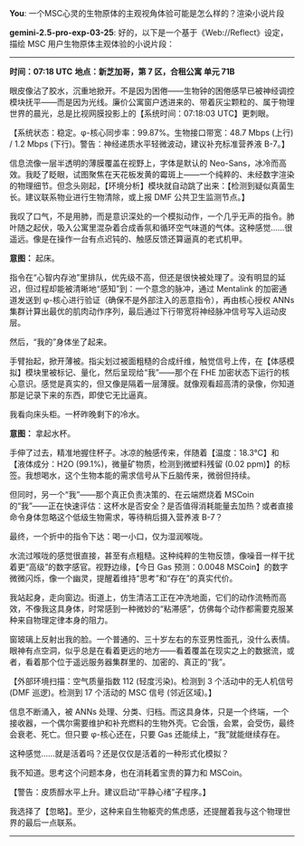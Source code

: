 **You**:
一个MSC心灵的生物原体的主观视角体验可能是怎么样的？渲染小说片段

**gemini-2.5-pro-exp-03-25**:
好的，以下是一个基于《Web://Reflect》设定，描绘 MSC 用户生物原体主观体验的小说片段：

---

**时间：07:18 UTC**
**地点：新芝加哥，第 7 区，合租公寓 单元 71B**

眼皮像沾了胶水，沉重地掀开。不是因为困倦——生物钟的困倦感早已被神经调控模块抚平——而是因为光线。廉价公寓窗户透进来的、带着灰尘颗粒的、属于物理世界的晨光，总是比视网膜投影上的【系统时间：07:18:03 UTC】更刺眼。

【系统状态：稳定。φ-核心同步率：99.87%。生物接口带宽：48.7 Mbps (上行) / 1.2 Mbps (下行)。警告：神经递质水平轻微波动，建议补充标准营养液 B-7。】

信息流像一层半透明的薄膜覆盖在视野上，字体是默认的 Neo-Sans，冰冷而高效。我眨了眨眼，试图聚焦在天花板发黄的霉斑上——一个纯粹的、未经数字渲染的物理细节。但念头刚起，【环境分析】模块就自动跳了出来：【检测到疑似真菌生长。建议联系物业进行生物清除，或上报 DMF 公共卫生监测节点。】

我叹了口气，不是用肺，而是意识深处的一个模拟动作，一个几乎无声的指令。肺叶随之起伏，吸入公寓里混杂着合成香氛和循环空气味道的气体。这种感觉……很遥远。像是在操作一台有点迟钝的、触感反馈还算逼真的老式机甲。

**意图：** 起床。

指令在“心智内存池”里排队，优先级不高，但还是很快被处理了。没有明显的延迟，但过程却能被清晰地“感知”到：一个意念的脉冲，通过 Mentalink 的加密通道发送到 φ-核心进行验证（确保不是外部注入的恶意指令），再由核心授权 ANNs 集群计算出最优的肌肉动作序列，最后通过下行带宽将神经脉冲信号写入运动皮层。

然后，“我的”身体坐了起来。

手臂抬起，掀开薄被。指尖划过被面粗糙的合成纤维，触觉信号上传，在【体感模拟】模块里被标记、量化，然后呈现给“我”——那个在 FHE 加密状态下运行的核心意识。感觉是真实的，但又像是隔着一层薄膜。就像观看超高清的录像，你知道那是记录下来的东西，即使它无比逼真。

我看向床头柜。一杯昨晚剩下的冷水。

**意图：** 拿起水杯。

手伸了过去，精准地握住杯子。冰凉的触感传来，伴随着【温度：18.3°C】和【液体成分：H2O (99.1%)，微量矿物质，检测到微塑料残留 (0.02 ppm)】的标签。我想喝水，这个生物本能的需求信号从下丘脑传来，微弱但持续。

但同时，另一个“我”——那个真正负责决策的、在云端燃烧着 MSCoin 的“我”——正在快速评估：这杯水是否安全？是否值得消耗能量去加热？或者直接命令身体忽略这个低级生物需求，等待稍后摄入营养液 B-7？

最终，一个折中的指令下达：喝一小口，仅为湿润喉咙。

水流过喉咙的感觉很直接，甚至有点粗糙。这种纯粹的生物反馈，像噪音一样干扰着更“高级”的数字感官。视野边缘，【今日 Gas 预测：0.0048 MSCoin】的数字微微闪烁，像一个幽灵，提醒着维持“思考”和“存在”的真实代价。

我站起身，走向窗边。街道上，仿生清洁工正在冲洗地面，它们的动作流畅而高效，不像我这具身体，时常感到一种微妙的“粘滞感”，仿佛每个动作都需要克服某种来自物理定律本身的阻力。

窗玻璃上反射出我的脸。一个普通的、三十岁左右的东亚男性面孔，没什么表情。眼神有点空洞，似乎总是在看着更远的地方——看着覆盖在现实之上的数据流，或者，看着那个位于遥远服务器集群里的、加密的、真正的“我”。

【外部环境扫描：空气质量指数 112 (轻度污染)。检测到 3 个活动中的无人机信号 (DMF 巡逻)。检测到 17 个活动的 MSC 信号 (邻近区域)。】

信息不断涌入，被 ANNs 处理、分类、归档。而这具身体，只是一个终端，一个接收器，一个偶尔需要维护和补充燃料的生物外壳。它会饿，会累，会受伤，最终会衰老、死亡。但只要 φ-核心还在，只要 Gas 还能续上，“我”就能继续存在。

这种感觉……就是活着吗？还是仅仅是活着的一种形式化模拟？

我不知道。思考这个问题本身，也在消耗着宝贵的算力和 MSCoin。

【警告：皮质醇水平上升。建议启动“平静心绪”子程序。】

我选择了【忽略】。至少，这种来自生物躯壳的焦虑感，还提醒着我与这个物理世界的最后一点联系。

---